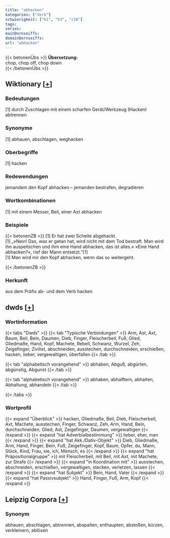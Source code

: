 ```yaml
---
title: "abhacken"
kategorien: ["Verb"]
schwierigkeit: ["k1", "h3", "r18"]
tags:
series:
mainDornseiffs:
domainDornseiffs:
url: "abhacken"
---
```


{{< betonenÜbs >}}
**Übersetzung:**  
chop, chop  off, chop  down  
{{< /betonenÜbs >}}

## Wiktionary [[+](https://de.wiktionary.org/wiki/abhacken)]

### Bedeutungen
[1] durch Zuschlagen mit einem scharfen Gerät/Werkzeug (Hacken) abtrennen  

### Synonyme
[1] abhauen, abschlagen, weghacken  

### Oberbegriffe
[1] hacken  

### Redewendungen
jemandem den Kopf abhacken – jemanden bestrafen, degradieren  

### Wortkombinationen
[1] mit einem Messer, Beil, einer Axt abhacken  

### Beispiele
{{< betonenZB >}}
[1] Er hat zwei Scheite abgehackt.  
[1] „»Nein! Das, was er getan hat, wird nicht mit dem Tod bestraft. Man wird ihn auspeitschen und ihm eine Hand abhacken, das ist alles.« »Eine Hand abhacken?«, rief der Mann entsetzt.“[1]  
[1] Man wird mir den Kopf abhacken, wenn das so weitergeht.  

{{< /betonenZB >}}
### Herkunft
aus dem Präfix ab- und dem Verb hacken  



## dwds [[+](https://www.dwds.de/wb/abhacken)]

### Wortinformation
{{< tabs "Dwds" >}}
{{< tab "Typische Verbindungen" >}}
Arm, Ast, Axt, Baum, Beil, Bein, Daumen, Dieb, Finger, Fleischerbeil, Fuß, Glied, Gliedmaße, Hand, Kopf, Machete, Rebell, Schwanz, Wurzel, Zeh, Zeigefinger, Zivilist, abschneiden, ausstechen, durchschneiden, erschießen, hacken, lieber, vergewaltigen, überfallen
{{< /tab >}}

{{< tab "alphabetisch vorangehend" >}}
abhaben, Abguß, abgürten, abgünstig, Abgunst
{{< /tab >}}

{{< tab "alphabetisch vorangehend" >}}
abhaken, abhalftern, abhalten, Abhaltung, abhandeln
{{< /tab >}}

{{< /tabs >}}

### Wortprofil
{{< expand "Überblick" >}} hacken, Gliedmaße, Beil, Dieb, Fleischerbeil, Axt, Machete, ausstechen, Finger, Schwanz, Zeh, Arm, Hand, Bein, durchschneiden, Glied, Ast, Zeigefinger, Daumen, vergewaltigen {{< /expand >}}
{{< expand "hat Adverbialbestimmung" >}} lieber, eher, man {{< /expand >}}
{{< expand "hat Akk./Dativ-Objekt" >}} Dieb, Gliedmaße, Arm, Hand, Finger, Bein, Fuß, Zeigefinger, Kopf, Baum, Opfer, du, Mann, Stück, Kind, Frau, sie, ich, Mensch, es {{< /expand >}}
{{< expand "hat Präpositionalgruppe" >}} mit Fleischerbeil, mit Beil, mit Axt, mit Machete, zur Strafe {{< /expand >}}
{{< expand "in Koordination mit" >}} ausstechen, abschneiden, erschießen, vergewaltigen, stecken, verletzen, lassen {{< /expand >}}
{{< expand "hat Subjekt" >}} Bein, Hand, Vater {{< /expand >}}
{{< expand "hat Passivsubjekt" >}} Hand, Finger, Fuß, Arm, Kopf {{< /expand >}}

## Leipzig Corpora [[+](https://corpora.uni-leipzig.de/en/res?word=abhacken&corpusId=deu_newscrawl-public_2018)]


### Synonym
abhauen, abschlagen, abtrennen, abspalten, enthaupten, abstoßen, kürzen, verkleinern, ablösen


